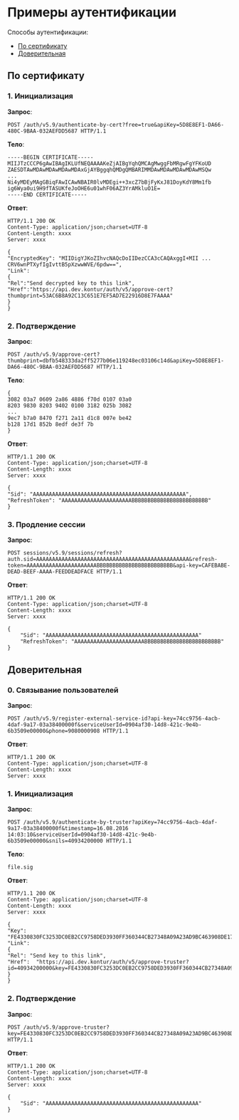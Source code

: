 # Примеры аутентификации

Способы аутентификации:
* [По сертификату](#1)
* [Доверительная](#2)

<a name="1"></a>
## По сертификату 
### 1. Инициализация
**Запрос**: 
```
POST /auth/v5.9/authenticate-by-cert?free=true&apiKey=5D8E8EF1-DA66-480C-9BAA-032AEFDD5687 HTTP/1.1
```
**Тело**:
```
-----BEGIN CERTIFICATE-----
MIIJTzCCCP6gAwIBAgIKLUfNEQAAAAKeZjAIBgYqhQMCAgMwggFbMRgwFgYFKoUD
ZAESDTAwMDAwMDAwMDAwMDAxGjAYBggqhQMDgQMBARIMMDAwMDAwMDAwMDAwMSQw
...
Ni4yMDEyMAgGBiqFAwICAwNBAIR0lvMDEgi++3xcZ7bBjFyKxJ81DoyKdY8Mm1fb
ig6Wya0ui9H9fTASUKfeJoOHE6u01whF06AZ3YrAMkluO1E=
-----END CERTIFICATE-----
```
**Ответ**:
```
HTTP/1.1 200 OK 
Content-Type: application/json;charset=UTF-8 
Content-Length: xxxx 
Server: xxxx 

{
"EncryptedKey": "MIIDigYJKoZIhvcNAQcDoIIDezCCA3cCAQAxggI+MII ... CRV6wnPTXyfIgIvttB5pXzwwWVE/6pdw==",
"Link":
{
"Rel":"Send decrypted key to this link",
"Href":"https://api.dev.kontur/auth/v5/approve-cert?thumbprint=53AC6B8A92C13C651E7EF5AD7E22916D8E7FAAAA"
}
}
```
### 2. Подтверждение
**Запрос**: 
```
POST /auth/v5.9/approve-cert?thumbprint=‎dbfb548333da2ff5277b06e119248ec03106c14d&apiKey=5D8E8EF1-DA66-480C-9BAA-032AEFDD5687 HTTP/1.1
```
**Тело**:
```
{
3082 03a7 0609 2a86 4886 f70d 0107 03a0
8203 9830 8203 9402 0100 3182 025b 3082
...
9ec7 b7a0 8470 f271 2a11 d1c8 007e be42
b128 17d1 852b 8edf de3f 7b
}
```
**Ответ**:
```
HTTP/1.1 200 OK
Content-Type: application/json;charset=UTF-8
Content-Length: xxxx
Server: xxxx

{
"Sid": "AAAAAAAAAAAAAAAAAAAAAAAAAAAAAAAAAAAAAAAAAAAAAAAA",
"RefreshToken": "AAAAAAAAAAAAAAAAAAAAAABBBBBBBBBBBBBBBBBBBBBBBB"
}
```

### 3. Продление сессии

**Запрос**: 
```
POST sessions/v5.9/sessions/refresh?auth.sid=AAAAAAAAAAAAAAAAAAAAAAAAAAAAAAAAAAAAAAAAAAAAAAAA&refresh-token=AAAAAAAAAAAAAAAAAAAAAABBBBBBBBBBBBBBBBBBBBBBBB&api-key=CAFEBABE-DEAD-BEEF-AAAA-FEEDDEADFACE HTTP/1.1
```

**Ответ**:
```
HTTP/1.1 200 OK
Content-Type: application/json;charset=UTF-8
Content-Length: xxxx
Server: xxxx
 
{
	"Sid": "AAAAAAAAAAAAAAAAAAAAAAAAAAAAAAAAAAAAAAAAAAAAAAAA"
	"RefreshToken": "AAAAAAAAAAAAAAAAAAAAAABBBBBBBBBBBBBBBBBBBBBBBB"
}
```

<a name="2"></a>
## Доверительная
### 0. Связывание пользователей
**Запрос**: 
```
POST /auth/v5.9/register-external-service-id?api-key=74cc9756-4acb-4daf-9a17-03a38400000f&serviceUserId=0904af30-14d8-421c-9e4b-6b3509e00000&phone=9080000908 HTTP/1.1
```
**Ответ**:
```
HTTP/1.1 200 OK 
Content-Type: application/json;charset=UTF-8 
Content-Length: xxxx 
Server: xxxx  
```

### 1. Инициализация
**Запрос**: 
```
POST /auth/v5.9/authenticate-by-truster?apiKey=74cc9756-4acb-4daf-9a17-03a38400000f&timestamp=16.08.2016 14:03:10&serviceUserId=0904af30-14d8-421c-9e4b-6b3509e00000&snils=40934200000 HTTP/1.1
```
**Тело**:
```
file.sig
```
**Ответ**:
```
HTTP/1.1 200 OK 
Content-Type: application/json;charset=UTF-8 
Content-Length: xxxx 
Server: xxxx  

{
"Key": "FE4330830FC3253DC0EB2CC9758DED3930FF360344CB27348A09A23AD9BC463908DE17900D9BDD9F1000000000",
"Link":
{
"Rel": "Send key to this link",
"Href":  "https://api.dev.kontur/auth/v5/approve-truster?id=40934200000&key=FE4330830FC3253DC0EB2CC9758DED3930FF360344CB27348A09A23AD9BC463908DE17900D9BDD9F10000000000"
}
}
```
### 2. Подтверждение
**Запрос**: 
```
POST /auth/v5.9/approve-truster?key=FE4330830FC3253DC0EB2CC9758DED3930FF360344CB27348A09A23AD9BC463908DE17900D9BDD9F1000000000&id=40934200000 HTTP/1.1
```
**Ответ**:
```
HTTP/1.1 200 OK
Content-Type: application/json;charset=UTF-8
Content-Length: xxxx
Server: xxxx
 
{
	"Sid": "AAAAAAAAAAAAAAAAAAAAAAAAAAAAAAAAAAAAAAAAAAAAAAAA"
}
```
